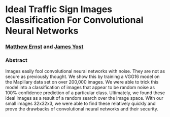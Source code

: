 # Ideal Traffic Sign Images Classification For Convolutional Neural Networks

### [Matthew Ernst](https://github.com/matthewfernst) and [James Yost](https://github.com/Jeyost)

### Abstract

Images easily fool convolutional neural networks with noise. They are not as secure as previously thought. We show this by training a VGG16 model on the Mapillary data set on over 200,000 images. We were able to trick this model into a classification of images that appear to be random noise as 100% confidence prediction of a particular class. Ultimately, we found these ideal images as a result of a random search over the image space. With our small images 32x32x3, we were able to find these relatively quickly and prove the drawbacks of convolutional neural networks and their security.
